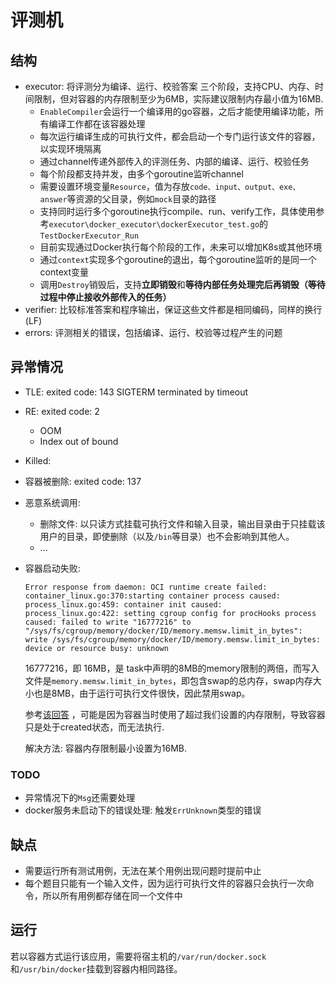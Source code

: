 # 评测机
## 结构
- executor: 将评测分为编译、运行、校验答案 三个阶段，支持CPU、内存、时间限制，但对容器的内存限制至少为6MB，实际建议限制内存最小值为16MB.
  - `EnableCompiler`会运行一个编译用的go容器，之后才能使用编译功能，所有编译工作都在该容器处理
  - 每次运行编译生成的可执行文件，都会启动一个专门运行该文件的容器，以实现环境隔离
  - 通过channel传递外部传入的评测任务、内部的编译、运行、校验任务
  - 每个阶段都支持并发，由多个goroutine监听channel
  - 需要设置环境变量`Resource`，值为存放`code、input、output、exe、answer`等资源的父目录，例如`mock`目录的路径
  - 支持同时运行多个goroutine执行compile、run、verify工作，具体使用参考`executor\docker_executor\dockerExecutor_test.go`的`TestDockerExecutor_Run`
  - 目前实现通过Docker执行每个阶段的工作，未来可以增加K8s或其他环境
  - 通过`context`实现多个goroutine的退出，每个goroutine监听的是同一个context变量
  - 调用`Destroy`销毁后，支持**立即销毁**和**等待内部任务处理完后再销毁（等待过程中停止接收外部传入的任务）**
- verifier: 比较标准答案和程序输出，保证这些文件都是相同编码，同样的换行(LF)
- errors: 评测相关的错误，包括编译、运行、校验等过程产生的问题


## 异常情况
- TLE: exited code: 143 SIGTERM terminated by timeout
- RE: exited code: 2
  - OOM
  - Index out of bound
- Killed: 
- 容器被删除:  exited code: 137
- 恶意系统调用: 
  - 删除文件: 以只读方式挂载可执行文件和输入目录，输出目录由于只挂载该用户的目录，即使删除（以及`/bin`等目录）也不会影响到其他人。
  - ...
- 容器启动失败:
  ```
  Error response from daemon: OCI runtime create failed: 
  container_linux.go:370:starting container process caused: 
  process_linux.go:459: container init caused: 
  process_linux.go:422: setting cgroup config for procHooks process caused: failed to write "16777216" to "/sys/fs/cgroup/memory/docker/ID/memory.memsw.limit_in_bytes": write /sys/fs/cgroup/memory/docker/ID/memory.memsw.limit_in_bytes: device or resource busy: unknown
  ```
  16777216，即 16MB，是 task中声明的8MB的memory限制的两倍，而写入文件是`memory.memsw.limit_in_bytes`，即包含swap的总内存，swap内存大小也是8MB，由于运行可执行文件很快，因此禁用swap。

  参考[该回答](https://unix.stackexchange.com/questions/412040/cgroups-memory-limit-write-error-device-or-resource-busy) ，可能是因为容器当时使用了超过我们设置的内存限制，导致容器只是处于created状态，而无法执行.
  
  解决方法: 容器内存限制最小设置为16MB.

### TODO
- 异常情况下的`Msg`还需要处理
- docker服务未启动下的错误处理: 触发`ErrUnknown`类型的错误

## 缺点
- 需要运行所有测试用例，无法在某个用例出现问题时提前中止
- 每个题目只能有一个输入文件，因为运行可执行文件的容器只会执行一次命令，所以所有用例都存储在同一个文件中

## 运行
若以容器方式运行该应用，需要将宿主机的`/var/run/docker.sock`和`/usr/bin/docker`挂载到容器内相同路径。

